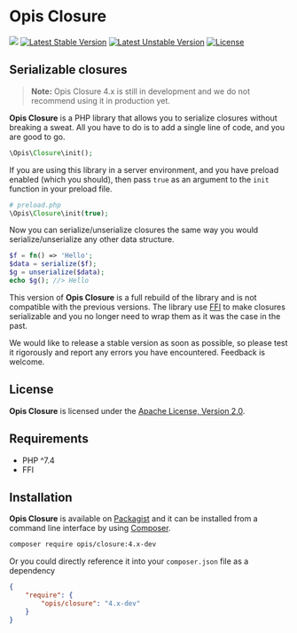 Opis Closure
====================
![](https://github.com/opis/closure/workflows/Tests/badge.svg?branch=4.x)
[![Latest Stable Version](https://poser.pugx.org/opis/closure/v/stable.png)](https://packagist.org/packages/opis/closure)
[![Latest Unstable Version](https://poser.pugx.org/opis/closure/v/unstable.png)](https://packagist.org/packages/opis/closure)
[![License](https://poser.pugx.org/opis/closure/license.png)](https://packagist.org/packages/opis/closure)

Serializable closures
---------------------
> **Note:** Opis Closure 4.x is still in development and we do not recommend using it in production yet.

**Opis Closure** is a PHP library that allows you to serialize closures without breaking a sweat. 
All you have to do is to add a single line of code, and you are good to go.

```php
\Opis\Closure\init();
```

If you are using this library in a server environment, and you have preload enabled (which you should), then 
pass `true` as an argument to the `init` function in your preload file. 

```php
# preload.php
\Opis\Closure\init(true);
```

Now you can serialize/unserialize closures the same way you would serialize/unserialize any other data structure.

```php
$f = fn() => 'Hello';
$data = serialize($f);
$g = unserialize($data);
echo $g(); //> Hello
```

This version of **Opis Closure** is a full rebuild of the library and is not compatible with the previous versions.
The library use [FFI] to make closures serializable and you no longer need to wrap them as it was the case in the past.

We would like to release a stable version as soon as possible, 
so please test it rigorously and report any errors you have encountered. Feedback is welcome.

## License

**Opis Closure** is licensed under the [Apache License, Version 2.0][license].

## Requirements

* PHP ^7.4
* FFI

## Installation

**Opis Closure** is available on [Packagist] and it can be installed from a 
command line interface by using [Composer]. 

```bash
composer require opis/closure:4.x-dev
```

Or you could directly reference it into your `composer.json` file as a dependency

```json
{
    "require": {
        "opis/closure": "4.x-dev"
    }
}
```


[documentation]: https://www.opis.io/closure "Opis Closure"
[license]: https://www.apache.org/licenses/LICENSE-2.0 "Apache License"
[Packagist]: https://packagist.org/packages/opis/closure "Packagist"
[Composer]: https://getcomposer.org "Composer"
[CHANGELOG]: https://github.com/opis/closure/blob/master/CHANGELOG.md "Changelog"
[FFI]: https://www.php.net/manual/en/book.ffi.php "Foreign Function Interface"